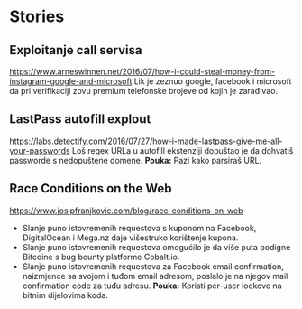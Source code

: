# Stories

## Exploitanje call servisa
https://www.arneswinnen.net/2016/07/how-i-could-steal-money-from-instagram-google-and-microsoft
Lik je zeznuo google, facebook i microsoft da pri verifikaciji zovu premium telefonske brojeve od kojih je zarađivao.

## LastPass autofill explout
https://labs.detectify.com/2016/07/27/how-i-made-lastpass-give-me-all-your-passwords
Loš regex URLa u autofill ekstenziji dopuštao je da dohvatiš passworde s nedopuštene domene.
**Pouka:** Pazi kako parsiraš URL.

## Race Conditions on the Web
https://www.josipfranjkovic.com/blog/race-conditions-on-web
* Slanje puno istovremenih requestova s kuponom na Facebook, DigitalOcean i Mega.nz daje višestruko korištenje kupona.
* Slanje puno istovremenih requestova omogućilo je da više puta podigne Bitcoine s bug bounty platforme Cobalt.io.
* Slanje puno istovremenih requestova za Facebook email confirmation, naizmjence sa svojom i tuđom email adresom, poslalo je na njegov mail confirmation code za tuđu adresu.
**Pouka:** Koristi per-user lockove na bitnim dijelovima koda.
